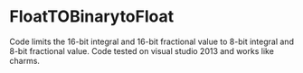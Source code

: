 # FloatTOBinarytoFloat

Code limits the 16-bit integral and 16-bit fractional value to 8-bit integral and 8-bit fractional value.
Code tested on visual studio 2013 and works like charms.
